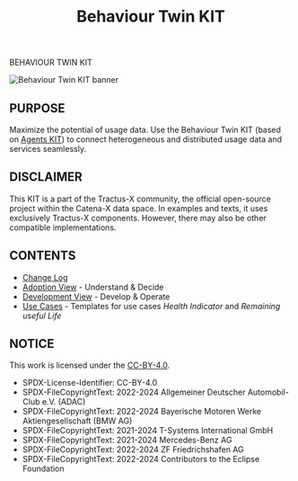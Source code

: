 ﻿---
id: overview
title: Behaviour Twin KIT
hide_title: true
description: Behaviour Twin KIT
---

<div style={{fontSize:60, color:'rgb(255,166,1)', marginBottom:8, marginTop:0, paddingTop:0}}>BEHAVIOUR TWIN KIT</div>

![Behaviour Twin KIT banner](@site/static/img/kits/behavior-twin/behavior-twin-kit-logo.svg)

## PURPOSE

Maximize the potential of usage data. Use the Behaviour Twin KIT (based on [Agents KIT](../knowledge-agents-kit/adoption-view/intro)) to connect heterogeneous and distributed usage data and services seamlessly.

## DISCLAIMER

This KIT is a part of the Tractus-X community, the official open-source project within the Catena-X data space. In examples and texts, it uses exclusively Tractus-X components. However, there may also be other compatible implementations.

## CONTENTS

- [Change Log](./changelog)
- [Adoption View](adoption-view/overview) - Understand & Decide
- [Development View](software-development-view/overview) - Develop & Operate
- [Use Cases](use-cases/overview) - Templates for use cases *Health Indicator* and *Remaining useful Life*

## NOTICE

This work is licensed under the [CC-BY-4.0](https://creativecommons.org/licenses/by/4.0/legalcode).

- SPDX-License-Identifier: CC-BY-4.0
- SPDX-FileCopyrightText: 2022-2024 Allgemeiner Deutscher Automobil-Club e.V. (ADAC)
- SPDX-FileCopyrightText: 2022-2024 Bayerische Motoren Werke Aktiengesellschaft (BMW AG)
- SPDX-FileCopyrightText: 2021-2024 T-Systems International GmbH
- SPDX-FileCopyrightText: 2021-2024 Mercedes-Benz AG
- SPDX-FileCopyrightText: 2022-2024 ZF Friedrichshafen AG
- SPDX-FileCopyrightText: 2022-2024 Contributors to the Eclipse Foundation
